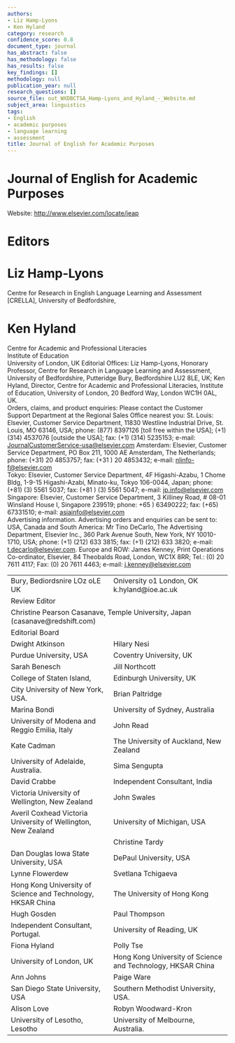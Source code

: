 ```yaml
---
authors:
- Liz Hamp-Lyons
- Ken Hyland
category: research
confidence_score: 0.8
document_type: journal
has_abstract: false
has_methodology: false
has_results: false
key_findings: []
methodology: null
publication_year: null
research_questions: []
source_file: out_WXDBCTSA_Hamp-Lyons_and_Hyland_-_Website.md
subject_area: linguistics
tags:
- English
- academic purposes
- language learning
- assessment
title: Journal of English for Academic Purposes
---
```


# Journal of English for Academic Purposes

Website: http://www.elsevier.com/locate/jeap

# Editors

# Liz Hamp-Lyons

Centre for Research in English Language Learning and Assessment [CRELLA], University of Bedfordshire,

# Ken Hyland

Centre for Academic and Professional Literacies   
Institute of Education   
University of London, UK Editorial Offices: Liz Hamp-Lyons, Honorary Professor, Centre for Research in Language Learning and Assessment, University of Bedfordshire, Putteridge Bury, Bedfordshire LU2 8LE, UK; Ken Hyland, Director, Centre for Academic and Professional Literacies, Institute of Education, University of London, 20 Bedford Way, London WC1H 0AL, UK.   
Orders, claims, and product enquiries: Please contact the Customer Support Department at the Regional Sales Office nearest you: St. Louis: Elsevier, Customer Service Department, 11830 Westline Industrial Drive, St. Louis, MO 63146, USA; phone: (877) 8397126 [toll free within the USA]; $( + 1 )$ (314) 4537076 [outside the USA]; fax: $( + 1 )$ (314) 5235153; e-mail: JournalCustomerService-usa@elsevier.com Amsterdam: Elsevier, Customer Service Department, PO Box 211, 1000 AE Amsterdam, The Netherlands; phone: (+31) 20 4853757; fax: $( + 3 1$ ) 20 4853432; e-mail: nlinfo-f@elsevier.com   
Tokyo: Elsevier, Customer Service Department, 4F Higashi-Azabu, 1 Chome Bldg, 1-9-15 Higashi-Azabi, Minato-ku, Tokyo 106-0044, Japan; phone: $( + 8 1 )$ (3) 5561 5037; fax: $( + 8 1$ ) (3) 5561 5047; e-mail: jp.info@elsevier.com   
Singapore: Elsevier, Customer Service Department, 3 Killiney Road, # 08-01 Winsland House I, Singapore 239519; phone: $+ 6 5$ ) 63490222; fax: $( + 6 5 )$ 67331510; e-mail: asiainfo@elsevier.com   
Advertising information. Advertising orders and enquiries can be sent to: USA, Canada and South America: Mr Tino DeCarlo, The Advertising Department, Elsevier Inc., 360 Park Avenue South, New York, NY 10010-1710, USA; phone: (+1) (212) 633 3815; fax: $( + 1 )$ (212) 633 3820; e-mail: t.decarlo@elsevier.com. Europe and ROW: James Kenney, Print Operations Co-ordinator, Elsevier, 84 Theobalds Road, London, WC1X 8RR; Tel.: (0) 20 7611 4117; Fax: (0) 20 7611 4463; e-mail: j.kenney@elsevier.com

<html><body><table><tr><td>Bury, Bediordsnire LOz oLE UK</td><td>Oniversity o1 London, OK k.hyland@ioe.ac.uk</td></tr><tr><td colspan="2">Review Editor</td></tr><tr><td colspan="2">Christine Pearson Casanave, Temple University, Japan (casanave@redshift.com)</td></tr><tr><td colspan="2">Editorial Board</td></tr><tr><td>Dwight Atkinson</td><td>Hilary Nesi</td></tr><tr><td>Purdue University, USA</td><td>Coventry University, UK</td></tr><tr><td>Sarah Benesch</td><td>Jill Northcott</td></tr><tr><td>College of Staten Island,</td><td>Edinburgh University, UK</td></tr><tr><td>City University of New York, USA.</td><td>Brian Paltridge</td></tr><tr><td>Marina Bondi</td><td>University of Sydney, Australia</td></tr><tr><td>University of Modena and Reggio Emilia, Italy</td><td>John Read</td></tr><tr><td>Kate Cadman</td><td>The University of Auckland, New Zealand</td></tr><tr><td>University of Adelaide, Australia.</td><td>Sima Sengupta</td></tr><tr><td>David Crabbe</td><td>Independent Consultant, India</td></tr><tr><td>Victoria University of Wellington, New Zealand</td><td>John Swales</td></tr><tr><td>Averil Coxhead Victoria University of Wellington, New Zealand</td><td>University of Michigan, USA</td></tr><tr><td></td><td>Christine Tardy</td></tr><tr><td>Dan Douglas Iowa State University, USA</td><td>DePaul University, USA</td></tr><tr><td>Lynne Flowerdew</td><td>Svetlana Tchigaeva</td></tr><tr><td>Hong Kong University of Science and Technology, HKSAR China</td><td>The University of Hong Kong</td></tr><tr><td>Hugh Gosden</td><td>Paul Thompson</td></tr><tr><td>Independent Consultant, Portugal.</td><td>University of Reading, UK</td></tr><tr><td>Fiona Hyland</td><td>Polly Tse</td></tr><tr><td>University of London, UK</td><td>Hong Kong University of Science and Technology, HKSAR China</td></tr><tr><td>Ann Johns</td><td>Paige Ware</td></tr><tr><td>San Diego State University, USA</td><td>Southern Methodist University, USA.</td></tr><tr><td>Alison Love</td><td>Robyn Woodward-Kron</td></tr><tr><td>University of Lesotho, Lesotho</td><td>University of Melbourne, Australia.</td></tr></table></body></html>